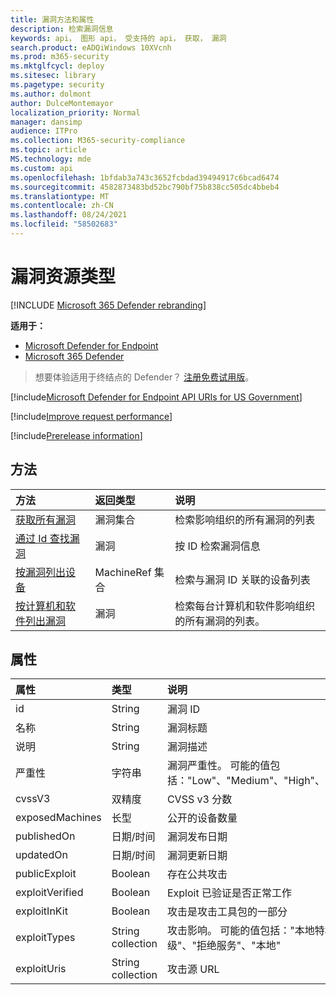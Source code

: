 ```yaml
---
title: 漏洞方法和属性
description: 检索漏洞信息
keywords: api， 图形 api， 受支持的 api， 获取， 漏洞
search.product: eADQiWindows 10XVcnh
ms.prod: m365-security
ms.mktglfcycl: deploy
ms.sitesec: library
ms.pagetype: security
ms.author: dolmont
author: DulceMontemayor
localization_priority: Normal
manager: dansimp
audience: ITPro
ms.collection: M365-security-compliance
ms.topic: article
MS.technology: mde
ms.custom: api
ms.openlocfilehash: 1bfdab3a743c3652fcbdad39494917c6bcad6474
ms.sourcegitcommit: 4582873483bd52bc790bf75b838cc505dc4bbeb4
ms.translationtype: MT
ms.contentlocale: zh-CN
ms.lasthandoff: 08/24/2021
ms.locfileid: "58502683"
---
```

# <a name="vulnerability-resource-type"></a>漏洞资源类型

[!INCLUDE [Microsoft 365 Defender rebranding](../../includes/microsoft-defender.md)]


**适用于：**
- [Microsoft Defender for Endpoint](https://go.microsoft.com/fwlink/?linkid=2154037)
- [Microsoft 365 Defender](https://go.microsoft.com/fwlink/?linkid=2118804)

> 想要体验适用于终结点的 Defender？ [注册免费试用版](https://signup.microsoft.com/create-account/signup?products=7f379fee-c4f9-4278-b0a1-e4c8c2fcdf7e&ru=https://aka.ms/MDEp2OpenTrial?ocid=docs-wdatp-pullalerts-abovefoldlink)。

[!include[Microsoft Defender for Endpoint API URIs for US Government](../../includes/microsoft-defender-api-usgov.md)]

[!include[Improve request performance](../../includes/improve-request-performance.md)]

[!include[Prerelease information](../../includes/prerelease.md)]

## <a name="methods"></a>方法

方法|返回类型|说明
:---|:---|:---
[获取所有漏洞](get-all-vulnerabilities.md)|漏洞集合|检索影响组织的所有漏洞的列表
[通过 Id 查找漏洞](get-vulnerability-by-id.md)|漏洞|按 ID 检索漏洞信息
[按漏洞列出设备](get-machines-by-vulnerability.md)|MachineRef 集合|检索与漏洞 ID 关联的设备列表
[按计算机和软件列出漏洞](get-all-vulnerabilities-by-machines.md)|漏洞|检索每台计算机和软件影响组织的所有漏洞的列表。

## <a name="properties"></a>属性

属性|类型|说明
:---|:---|:---
id|String|漏洞 ID
名称|String|漏洞标题
说明|String|漏洞描述
严重性|字符串|漏洞严重性。 可能的值包括："Low"、"Medium"、"High"、"Critical"
cvssV3|双精度|CVSS v3 分数
exposedMachines|长型|公开的设备数量
publishedOn|日期/时间|漏洞发布日期
updatedOn|日期/时间|漏洞更新日期
publicExploit|Boolean|存在公共攻击
exploitVerified|Boolean|Exploit 已验证是否正常工作
exploitInKit|Boolean|攻击是攻击工具包的一部分
exploitTypes|String collection|攻击影响。 可能的值包括："本地特权升级"、"拒绝服务"、"本地"
exploitUris|String collection|攻击源 URL
